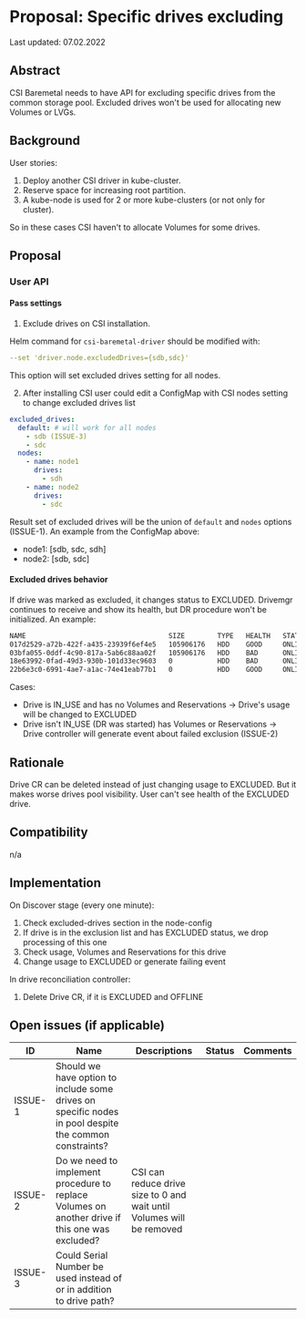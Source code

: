 # Proposal: Specific drives excluding

Last updated: 07.02.2022


## Abstract

CSI Baremetal needs to have API for excluding specific drives from the common storage pool. 
Excluded drives won't be used for allocating new Volumes or LVGs.

## Background

User stories:
1. Deploy another CSI driver in kube-cluster.
2. Reserve space for increasing root partition.
3. A kube-node is used for 2 or more kube-clusters (or not only for cluster).

So in these cases CSI haven't to allocate Volumes for some drives.

## Proposal

### User API

#### Pass settings

1. Exclude drives on CSI installation.

Helm command for `csi-baremetal-driver` should be modified with:
```yaml
--set 'driver.node.excludedDrives={sdb,sdc}'
```

This option will set excluded drives setting for all nodes.

2. After installing CSI user could edit a ConfigMap with CSI nodes setting to change excluded drives list
```yaml
excluded_drives:
  default: # will work for all nodes
    - sdb (ISSUE-3)
    - sdc
  nodes:
    - name: node1
      drives:
        - sdh
    - name: node2
      drives:
        - sdc
```

Result set of excluded drives will be the union of `default` and `nodes` options (ISSUE-1). An example from the ConfigMap above:
- node1: [sdb, sdc, sdh]
- node2: [sdb, sdc]

#### Excluded drives behavior

If drive was marked as excluded, it changes status to EXCLUDED. Drivemgr continues to receive and show its health, but DR procedure won't be initialized.
An example:
```bash
NAME                                   SIZE        TYPE   HEALTH   STATUS   USAGE      SYSTEM   PATH          SERIAL NUMBER        NODE                                
017d2529-a72b-422f-a435-23939f6ef4e5   105906176   HDD    GOOD     ONLINE   IN_USE              /dev/loop16   LOOPBACK3303120819   1145a3e6-2f80-4de8-ac90-d35391fdc026
03bfa055-0ddf-4c90-817a-5ab6c88aa02f   105906176   HDD    BAD      ONLINE   IN_USE              /dev/loop20   LOOPBACK3866073594   5ff13d3f-84d0-4ce0-ad80-74c02c471aaa
18e63992-0fad-49d3-930b-101d33ec9603   0           HDD    BAD      ONLINE   EXCLUDED            /dev/loop17   LOOPBACK4262524596   1145a3e6-2f80-4de8-ac90-d35391fdc026
22b6e3c0-6991-4ae7-a1ac-74e41eab77b1   0           HDD    GOOD     ONLINE   EXCLUDED            /dev/loop15   LOOPBACK198229819    1145a3e6-2f80-4de8-ac90-d35391fdc026
```
Cases:
- Drive is IN_USE and has no Volumes and Reservations -> Drive's usage will be changed to EXCLUDED
- Drive isn't IN_USE (DR was started) has Volumes or Reservations -> Drive controller will generate event about failed exclusion (ISSUE-2)

## Rationale

Drive CR can be deleted instead of just changing usage to EXCLUDED. 
But it makes worse drives pool visibility.
User can't see health of the EXCLUDED drive.

## Compatibility

n/a

## Implementation

On Discover stage (every one minute):
1. Check excluded-drives section in the node-config
2. If drive is in the exclusion list and has EXCLUDED status, we drop processing of this one
3. Check usage, Volumes and Reservations for this drive
4. Change usage to EXCLUDED or generate failing event

In drive reconciliation controller:
1. Delete Drive CR, if it is EXCLUDED and OFFLINE

## Open issues (if applicable)

| ID      | Name                                                                                                   | Descriptions                                                          | Status | Comments |
|---------|--------------------------------------------------------------------------------------------------------|-----------------------------------------------------------------------|--------|----------|
| ISSUE-1 | Should we have option to include some drives on specific nodes in pool despite the common constraints? |                                                                       |        |          |   
| ISSUE-2 | Do we need to implement procedure to replace Volumes on another drive if this one was excluded?        | CSI can reduce drive size to 0 and wait until Volumes will be removed |        |          |
| ISSUE-3 | Could Serial Number be used instead of or in addition to drive path?                                   |                                                                       |        |          |

